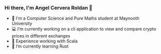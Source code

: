 ### Hi there, I'm Angel Cervera Roldan 👋
- 🦧 I'm a Computer Science and Pure Maths student at Maynooth University
- 💻 I’m currently working on a cli application to view and compare crypto prices in different exchanges
- 🐥 Experience working with Scala
- 🐣 I’m currently learning Rust
